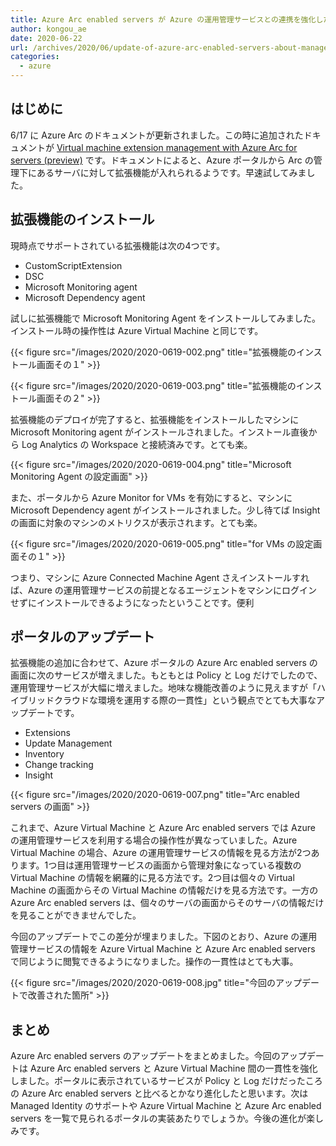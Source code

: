 ```yaml
---
title: Azure Arc enabled servers が Azure の運用管理サービスとの連携を強化した
author: kongou_ae
date: 2020-06-22
url: /archives/2020/06/update-of-azure-arc-enabled-servers-about-management-service-of-azure
categories:
  - azure
---
```


## はじめに

6/17 に Azure Arc のドキュメントが更新されました。この時に追加されたドキュメントが [Virtual machine extension management with Azure Arc for servers (preview)](https://github.com/MicrosoftDocs/azure-docs/blob/master/articles/azure-arc/servers/manage-vm-extensions.md) です。ドキュメントによると、Azure ポータルから Arc の管理下にあるサーバに対して拡張機能が入れられるようです。早速試してみました。

## 拡張機能のインストール

現時点でサポートされている拡張機能は次の4つです。

- CustomScriptExtension
- DSC
- Microsoft Monitoring agent
- Microsoft Dependency agent

試しに拡張機能で Microsoft Monitoring Agent をインストールしてみました。インストール時の操作性は Azure Virtual Machine と同じです。

{{< figure src="/images/2020/2020-0619-002.png" title="拡張機能のインストール画面その１" >}}

{{< figure src="/images/2020/2020-0619-003.png" title="拡張機能のインストール画面その２" >}}

拡張機能のデプロイが完了すると、拡張機能をインストールしたマシンに Microsoft Monitoring agent がインストールされました。インストール直後から Log Analytics の Workspace と接続済みです。とても楽。

{{< figure src="/images/2020/2020-0619-004.png" title="Microsoft Monitoring Agent の設定画面" >}}

また、ポータルから Azure Monitor for VMs を有効にすると、マシンに Microsoft Dependency agent がインストールされました。少し待てば Insight の画面に対象のマシンのメトリクスが表示されます。とても楽。

{{< figure src="/images/2020/2020-0619-005.png" title="for VMs の設定画面その１" >}}

つまり、マシンに Azure Connected Machine Agent さえインストールすれば、Azure の運用管理サービスの前提となるエージェントをマシンにログインせずにインストールできるようになったということです。便利

## ポータルのアップデート

拡張機能の追加に合わせて、Azure ポータルの Azure Arc enabled servers の画面に次のサービスが増えました。もともとは Policy と Log だけでしたので、運用管理サービスが大幅に増えました。地味な機能改善のように見えますが「ハイブリッドクラウドな環境を運用する際の一貫性」という観点でとても大事なアップデートです。

- Extensions
- Update Management
- Inventory
- Change tracking
- Insight

{{< figure src="/images/2020/2020-0619-007.png" title="Arc enabled servers の画面" >}}

これまで、Azure Virtual Machine と Azure Arc enabled servers では Azure の運用管理サービスを利用する場合の操作性が異なっていました。Azure Virtual Machine の場合、Azure の運用管理サービスの情報を見る方法が2つあります。1つ目は運用管理サービスの画面から管理対象になっている複数の Virtual Machine の情報を網羅的に見る方法です。2つ目は個々の Virtual Machine の画面からその Virtual Machine の情報だけを見る方法です。一方の Azure Arc enabled servers は、個々のサーバの画面からそのサーバの情報だけを見ることができませんでした。

今回のアップデートでこの差分が埋まりました。下図のとおり、Azure の運用管理サービスの情報を Azure Virtual Machine と Azure Arc enabled servers で同じように閲覧できるようになりました。操作の一貫性はとても大事。

{{< figure src="/images/2020/2020-0619-008.jpg" title="今回のアップデートで改善された箇所" >}}


## まとめ
Azure Arc enabled servers のアップデートをまとめました。今回のアップデートは Azure Arc enabled servers と Azure Virtual Machine 間の一貫性を強化しました。ポータルに表示されているサービスが Policy と Log だけだったころの Azure Arc enabled servers と比べるとかなり進化したと思います。次は Managed Identity のサポートや Azure Virtual Machine と Azure Arc enabled servers を一覧で見られるポータルの実装あたりでしょうか。今後の進化が楽しみです。
